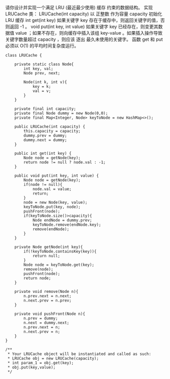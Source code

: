 请你设计并实现一个满足  LRU (最近最少使用) 缓存 约束的数据结构。
实现 LRUCache 类：
LRUCache(int capacity) 以 正整数 作为容量 capacity 初始化 LRU 缓存
int get(int key) 如果关键字 key 存在于缓存中，则返回关键字的值，否则返回 -1 。
void put(int key, int value) 如果关键字 key 已经存在，则变更其数据值 value ；如果不存在，则向缓存中插入该组 key-value 。如果插入操作导致关键字数量超过 capacity ，则应该 逐出 最久未使用的关键字。
函数 get 和 put 必须以 O(1) 的平均时间复杂度运行。

```
class LRUCache {

    private static class Node{
        int key, val;
        Node prev, next;

        Node(int k, int v){
            key = k;
            val = v;
        }
    }

    private final int capacity;
    private final Node dummy = new Node(0,0);
    private final Map<Integer, Node> keyToNode = new HashMap<>();

    public LRUCache(int capacity) {
        this.capacity = capacity;
        dummy.prev = dummy;
        dummy.next = dummy;
    }
    
    public int get(int key) {
        Node node = getNode(key);
        return node != null ? node.val : -1;
    }
    
    public void put(int key, int value) {
        Node node = getNode(key);
        if(node != null){
            node.val = value;
            return;
        }
        node = new Node(key, value);
        keyToNode.put(key, node);
        pushFront(node);
        if(keyToNode.size()>capacity){
            Node endNode = dummy.prev;
            keyToNode.remove(endNode.key);
            remove(endNode);
        }
    }

    private Node getNode(int key){
        if(!keyToNode.containsKey(key)){
            return null;
        }
        Node node = keyToNode.get(key);
        remove(node);
        pushFront(node);
        return node;
    }

    private void remove(Node n){
        n.prev.next = n.next;
        n.next.prev = n.prev;
    }

    private void pushFront(Node n){
        n.prev = dummy;
        n.next = dummy.next;
        n.prev.next = n;
        n.next.prev = n;
    }
}

/**
 * Your LRUCache object will be instantiated and called as such:
 * LRUCache obj = new LRUCache(capacity);
 * int param_1 = obj.get(key);
 * obj.put(key,value);
 */
```
